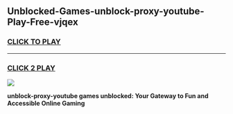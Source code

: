 
## Unblocked-Games-unblock-proxy-youtube-Play-Free-vjqex
<h3>
<a href="https://premium76.site?title=unblock-proxy-youtube&ref=21A">CLICK TO PLAY</a></h3>
<hr>

<h3>
<a href="https://premium76.site?title=unblock-proxy-youtube&ref=21A">CLICK 2 PLAY</a>
  
</h3>

<a href="https://premium76.site?title=unblock-proxy-youtube&ref=21A"><img src="https://clearcache.store/games.png"></a>


**unblock-proxy-youtube games unblocked: Your Gateway to Fun and Accessible Online Gaming**
